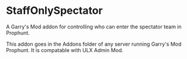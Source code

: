# StaffOnlySpectator
A Garry's Mod addon for controlling who can enter the spectator team in Prophunt.

This addon goes in the Addons folder of any server running Garry's Mod Prophunt. It is compatable with ULX Admin Mod.
